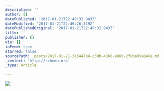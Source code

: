 ```yaml
---
description: ''
author: []
datePublished: '2017-01-21T22:49:32.943Z'
dateModified: '2017-01-21T22:49:26.519Z'
datePublishedOriginal: '2017-01-21T22:49:32.943Z'
title: ''
publisher: {}
via: {}
inFeed: true
starred: false
sourcePath: _posts/2017-01-21-3e5447b4-c30b-4360-a98d-2f0ba09a848e.md
_context: 'http://schema.org'
_type: Article

---
```

![](https://the-grid-user-content.s3-us-west-2.amazonaws.com/f7fc91f8-bdf3-4479-8f8d-8abaab4f97af.jpg)
